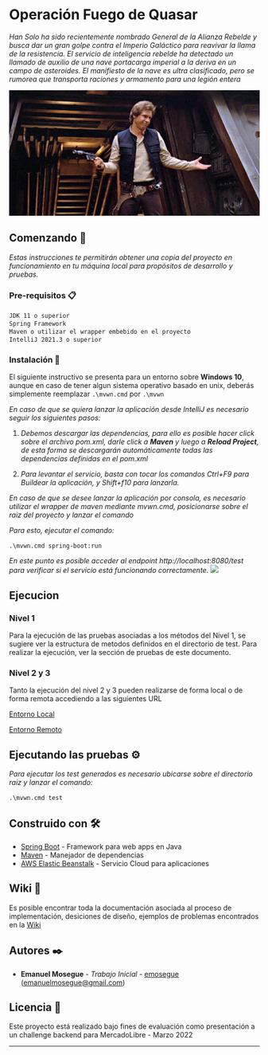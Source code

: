 # Operación Fuego de Quasar

_Han Solo ha sido recientemente nombrado General de la Alianza
Rebelde y busca dar un gran golpe contra el Imperio Galáctico para
reavivar la llama de la resistencia.
El servicio de inteligencia rebelde ha detectado un llamado de auxilio de
una nave portacarga imperial a la deriva en un campo de asteroides. El
manifiesto de la nave es ultra clasificado, pero se rumorea que
transporta raciones y armamento para una legión entera_

![](documents/img.png)


## Comenzando 🚀

_Estas instrucciones te permitirán obtener una copia del proyecto en funcionamiento en tu máquina local para propósitos de desarrollo y pruebas._


### Pre-requisitos 📋

```
JDK 11 o superior
Spring Framework
Maven o utilizar el wrapper embebido en el proyecto
IntelliJ 2021.3 o superior
```

### Instalación 🔧

El siguiente instructivo se presenta para un entorno sobre **Windows 10**, aunque en caso de tener algun sistema operativo basado en unix, deberás simplemente reemplazar 
```.\mvwn.cmd``` por ```.\mvwn```

_En caso de que se quiera lanzar la aplicación desde IntelliJ es necesario seguir los siguientes pasos:_

1. _Debemos descargar las dependencias, para ello es posible hacer click sobre el archivo pom.xml, darle click a **Maven** y luego a **Reload Project**, de esta forma se descargarán automáticamente todas las dependencias definidas en el pom.xml_

2. _Para levantar el servicio, basta con tocar los comandos Ctrl+F9 para Buildear la aplicación, y Shift+f10 para lanzarla._

_En caso de que se desee lanzar la aplicación por consola, es necesario utilizar el wrapper de maven mediante mvwn.cmd, posicionarse sobre el raiz del proyecto y lanzar el comando_

_Para esto, ejecutar el comando:_

```
.\mvwn.cmd spring-boot:run
```

_En este punto es posible acceder al endpoint http://localhost:8080/test para verificar si el servicio está funcionando correctamente._
![](documents/img_1.png)

## Ejecucion

### Nivel 1️

Para la ejecución de las pruebas asociadas a los métodos del Nivel 1, 
se sugiere ver la estructura de metodos definidos en el directorio de test.
Para realizar la ejecución, ver la sección de pruebas de este documento.

### Nivel 2 y 3

Tanto la ejecución del nivel 2 y 3 pueden realizarse de forma local o de forma remota accediendo a las siguientes URL

[Entorno Local](http://localhost:5000/intelligenceservice/v1/test)

[Entorno Remoto](http://intelligenceservice-env-3.eba-igkzwmap.us-east-2.elasticbeanstalk.com/intelligenceservice/v1/test)


## Ejecutando las pruebas ⚙️

_Para ejecutar los test generados es necesario ubicarse sobre el directorio raiz y lanzar el comando:_

```console
.\mvwn.cmd test
```

## Construido con 🛠️

* [Spring Boot](https://spring.io/) - Framework para web apps en Java
* [Maven](https://maven.apache.org/) - Manejador de dependencias
* [AWS Elastic Beanstalk](https://aws.amazon.com/es/elasticbeanstalk/) - Servicio Cloud para aplicaciones


## Wiki 📖

Es posible encontrar toda la documentación asociada al proceso de implementación, desiciones de diseño, ejemplos de problemas encontrados en la [Wiki](https://github.com/emosegue/quasar_challenge/wiki)

## Autores ✒️

* **Emanuel Mosegue** - *Trabajo Inicial* - [emosegue](https://github.com/emosegue) (emanuelmosegue@gmail.com)


## Licencia 📄

Este proyecto está realizado bajo fines de evaluación como presentación a un challenge backend para MercadoLibre - Marzo 2022

---